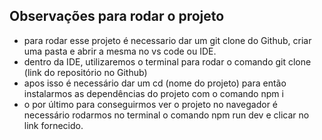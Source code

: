 ## Observações para rodar o projeto

- para rodar esse projeto é necessario dar um git clone do Github, criar uma pasta e abrir a mesma no vs code ou IDE.  
- dentro da IDE, utilizaremos o terminal para rodar o comando git clone (link do repositório no Github)
- apos isso é necessário dar um cd (nome do projeto) para então instalarmos as dependências do projeto com o comando npm i
- o por último para conseguirmos ver o projeto no navegador é necessário rodarmos no terminal o comando npm run dev e clicar no link fornecido.
